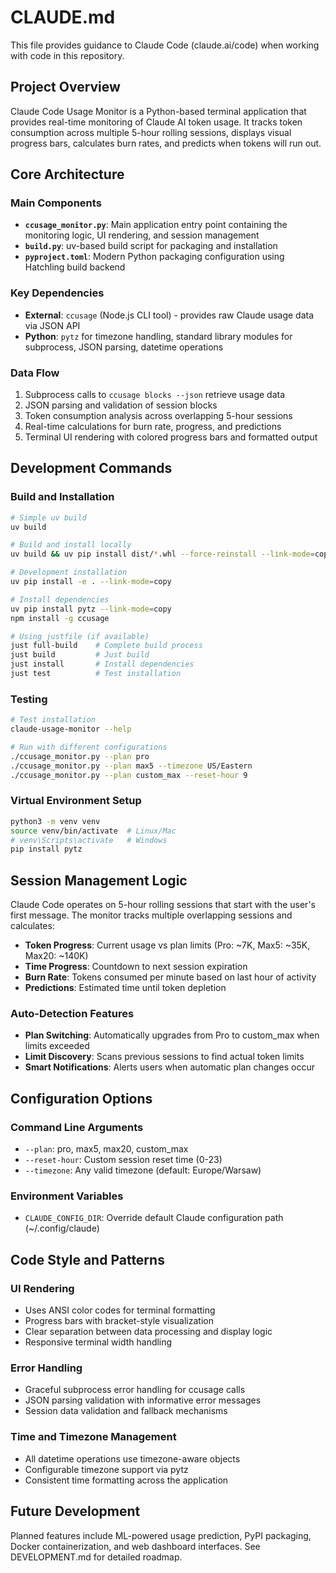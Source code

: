# CLAUDE.md

This file provides guidance to Claude Code (claude.ai/code) when working with code in this repository.

## Project Overview

Claude Code Usage Monitor is a Python-based terminal application that provides real-time monitoring of Claude AI token usage. It tracks token consumption across multiple 5-hour rolling sessions, displays visual progress bars, calculates burn rates, and predicts when tokens will run out.

## Core Architecture

### Main Components

- **`ccusage_monitor.py`**: Main application entry point containing the monitoring logic, UI rendering, and session management
- **`build.py`**: uv-based build script for packaging and installation 
- **`pyproject.toml`**: Modern Python packaging configuration using Hatchling build backend

### Key Dependencies

- **External**: `ccusage` (Node.js CLI tool) - provides raw Claude usage data via JSON API
- **Python**: `pytz` for timezone handling, standard library modules for subprocess, JSON parsing, datetime operations

### Data Flow

1. Subprocess calls to `ccusage blocks --json` retrieve usage data
2. JSON parsing and validation of session blocks
3. Token consumption analysis across overlapping 5-hour sessions
4. Real-time calculations for burn rate, progress, and predictions
5. Terminal UI rendering with colored progress bars and formatted output

## Development Commands

### Build and Installation

```bash
# Simple uv build
uv build

# Build and install locally
uv build && uv pip install dist/*.whl --force-reinstall --link-mode=copy

# Development installation
uv pip install -e . --link-mode=copy

# Install dependencies
uv pip install pytz --link-mode=copy
npm install -g ccusage

# Using justfile (if available)
just full-build    # Complete build process
just build         # Just build
just install       # Install dependencies
just test          # Test installation
```

### Testing

```bash
# Test installation
claude-usage-monitor --help

# Run with different configurations
./ccusage_monitor.py --plan pro
./ccusage_monitor.py --plan max5 --timezone US/Eastern
./ccusage_monitor.py --plan custom_max --reset-hour 9
```

### Virtual Environment Setup

```bash
python3 -m venv venv
source venv/bin/activate  # Linux/Mac
# venv\Scripts\activate   # Windows
pip install pytz
```

## Session Management Logic

Claude Code operates on 5-hour rolling sessions that start with the user's first message. The monitor tracks multiple overlapping sessions and calculates:

- **Token Progress**: Current usage vs plan limits (Pro: ~7K, Max5: ~35K, Max20: ~140K)
- **Time Progress**: Countdown to next session expiration  
- **Burn Rate**: Tokens consumed per minute based on last hour of activity
- **Predictions**: Estimated time until token depletion

### Auto-Detection Features

- **Plan Switching**: Automatically upgrades from Pro to custom_max when limits exceeded
- **Limit Discovery**: Scans previous sessions to find actual token limits
- **Smart Notifications**: Alerts users when automatic plan changes occur

## Configuration Options

### Command Line Arguments

- `--plan`: pro, max5, max20, custom_max
- `--reset-hour`: Custom session reset time (0-23)
- `--timezone`: Any valid timezone (default: Europe/Warsaw)

### Environment Variables

- `CLAUDE_CONFIG_DIR`: Override default Claude configuration path (~/.config/claude)

## Code Style and Patterns

### UI Rendering

- Uses ANSI color codes for terminal formatting
- Progress bars with bracket-style visualization
- Clear separation between data processing and display logic
- Responsive terminal width handling

### Error Handling

- Graceful subprocess error handling for ccusage calls
- JSON parsing validation with informative error messages
- Session data validation and fallback mechanisms

### Time and Timezone Management

- All datetime operations use timezone-aware objects
- Configurable timezone support via pytz
- Consistent time formatting across the application

## Future Development

Planned features include ML-powered usage prediction, PyPI packaging, Docker containerization, and web dashboard interfaces. See DEVELOPMENT.md for detailed roadmap.